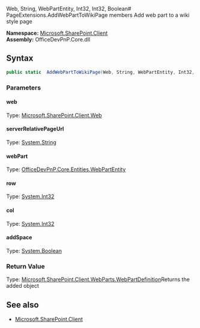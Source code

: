 Web, String, WebPartEntity, Int32, Int32, Boolean# PageExtensions.AddWebPartToWikiPage members
Add web part to a wiki style page  

**Namespace:** [Microsoft.SharePoint.Client](Microsoft.SharePoint.Client.md)  
**Assembly:** OfficeDevPnP.Core.dll  
## Syntax
```C#
public static  AddWebPartToWikiPage(Web, String, WebPartEntity, Int32, Int32, Boolean)
```
### Parameters
#### web
Type: [Microsoft.SharePoint.Client.Web](Microsoft.SharePoint.Client.Web.md) 
#### 
#### serverRelativePageUrl
Type: [System.String](System.String.md) 
#### 
#### webPart
Type: [OfficeDevPnP.Core.Entities.WebPartEntity](OfficeDevPnP.Core.Entities.WebPartEntity.md) 
#### 
#### row
Type: [System.Int32](System.Int32.md) 
#### 
#### col
Type: [System.Int32](System.Int32.md) 
#### 
#### addSpace
Type: [System.Boolean](System.Boolean.md) 
#### 
### Return Value
Type: [Microsoft.SharePoint.Client.WebParts.WebPartDefinition](Microsoft.SharePoint.Client.WebParts.WebPartDefinition.md)Returns the added  object
## See also
- [Microsoft.SharePoint.Client](Microsoft.SharePoint.Client.md)

